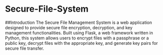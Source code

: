 # Secure-File-System

##Introduction
The Secure File Management System is a web application designed to provide secure file encryption, decryption, and key management functionalities. Built using Flask, a web framework written in Python, this system allows users to encrypt files with a passphrase or a public key, decrypt files with the appropriate key, and generate key pairs for secure file transfer.

